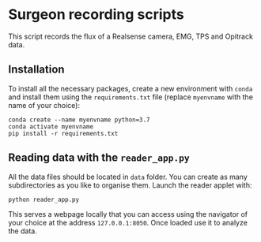 # Surgeon recording scripts

This script records the flux of a Realsense camera, EMG, TPS and Opitrack data.

## Installation

To install all the necessary packages, create a new environment with `conda` and install them using the `requirements.txt` file (replace `myenvname` with the name of your choice):

```
conda create --name myenvname python=3.7
conda activate myenvname
pip install -r requirements.txt
```

## Reading data with the `reader_app.py`

All the data files should be located in `data` folder. You can create as many subdirectories as you like to organise them. Launch the reader applet with:

```
python reader_app.py
```

This serves a webpage locally that you can access using the navigator of your choice at the address `127.0.0.1:8050`. Once loaded use it to analyze the data.